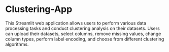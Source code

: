 # Clustering-App
This Streamlit web application allows users to perform various data processing tasks and conduct clustering analysis on their datasets. Users can upload their datasets, select columns, remove missing values, change column types, perform label encoding, and choose from different clustering algorithms.
